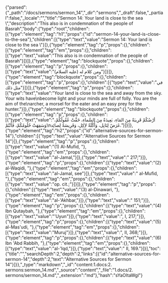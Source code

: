 {"parsed":{"_path":"/docs/sermons/sermon_14","_dir":"sermons","_draft":false,"_partial":false,"_locale":"","title":"Sermon 14:  Your land is close to the sea \\","description":"This also is in condemnation of the people of Basrah","body":{"type":"root","children":[{"type":"element","tag":"h1","props":{"id":"sermon-14-your-land-is-close-to-the-sea"},"children":[{"type":"text","value":"Sermon 14:  Your land is close to the sea \\"}]},{"type":"element","tag":"p","props":{},"children":[{"type":"element","tag":"em","props":{},"children":[{"type":"text","value":"This also is in condemnation of the people of Basrah"}]}]},{"type":"element","tag":"blockquote","props":{},"children":[{"type":"element","tag":"p","props":{},"children":[{"type":"text","value":"ومن كلام له (عليه السلام)"}]}]},{"type":"element","tag":"blockquote","props":{},"children":[{"type":"element","tag":"p","props":{},"children":[{"type":"text","value":"في مثل ذلك"}]}]},{"type":"element","tag":"p","props":{},"children":[{"type":"text","value":"Your land is close to the sea and away from the sky. Your wits have\nbecome light and your minds are full of folly. You are the aim of the\narcher, a morsel for the eater and an easy prey for the hunter."}]},{"type":"element","tag":"blockquote","props":{},"children":[{"type":"element","tag":"p","props":{},"children":[{"type":"text","value":"أرْضُكُمْ قَرِيبَةٌ مِنَ المَاءِ، بَعِيدَةٌ مِنَ السَّماءِ، خَفَّتْ عُقُولُكُمْ، وَسَفِهَتْ حُلُومُكُمْ، فَأَنْتُمْ\nغَرَضٌ لِنَابِل، وَأُكْلَةٌ لاِكِل، وَفَرِيسَةٌ لِصائِد."}]}]},{"type":"element","tag":"h2","props":{"id":"alternative-sources-for-sermon-14"},"children":[{"type":"text","value":"Alternative Sources for Sermon 14"}]},{"type":"element","tag":"p","props":{},"children":[{"type":"text","value":"(1) Al-Mufid, "},{"type":"element","tag":"em","props":{},"children":[{"type":"text","value":"al-Jamal,"}]},{"type":"text","value":" 217;"}]},{"type":"element","tag":"p","props":{},"children":[{"type":"text","value":"(2) al-Waqidi, "},{"type":"element","tag":"em","props":{},"children":[{"type":"text","value":"al-Jamal, see"}]},{"type":"text","value":" al-Mufid, "},{"type":"element","tag":"em","props":{},"children":[{"type":"text","value":"op. cit.;"}]}]},{"type":"element","tag":"p","props":{},"children":[{"type":"text","value":"(3) al-Dinawari, "},{"type":"element","tag":"em","props":{},"children":[{"type":"text","value":"al-'Akhbar,"}]},{"type":"text","value":" 151;"}]},{"type":"element","tag":"p","props":{},"children":[{"type":"text","value":"(4) Ibn Qutaybah, "},{"type":"element","tag":"em","props":{},"children":[{"type":"text","value":"'Uyun"}]},{"type":"text","value":", I, 217;"}]},{"type":"element","tag":"p","props":{},"children":[{"type":"text","value":"(5) al-Mas'udi, "},{"type":"element","tag":"em","props":{},"children":[{"type":"text","value":"Muruj"}]},{"type":"text","value":", II, 368;"}]},{"type":"element","tag":"p","props":{},"children":[{"type":"text","value":"(6) Ibn 'Abd Rabbih, "},{"type":"element","tag":"em","props":{},"children":[{"type":"text","value":"al-'Iqd,"}]},{"type":"text","value":" II, 169."}]}],"toc":{"title":"","searchDepth":2,"depth":2,"links":[{"id":"alternative-sources-for-sermon-14","depth":2,"text":"Alternative Sources for Sermon 14"}]}},"_type":"markdown","_id":"content:1.docs:2. sermons:sermon_14.md","_source":"content","_file":"1.docs/2. sermons/sermon_14.md","_extension":"md"},"hash":"sYaOItaWgl"}
